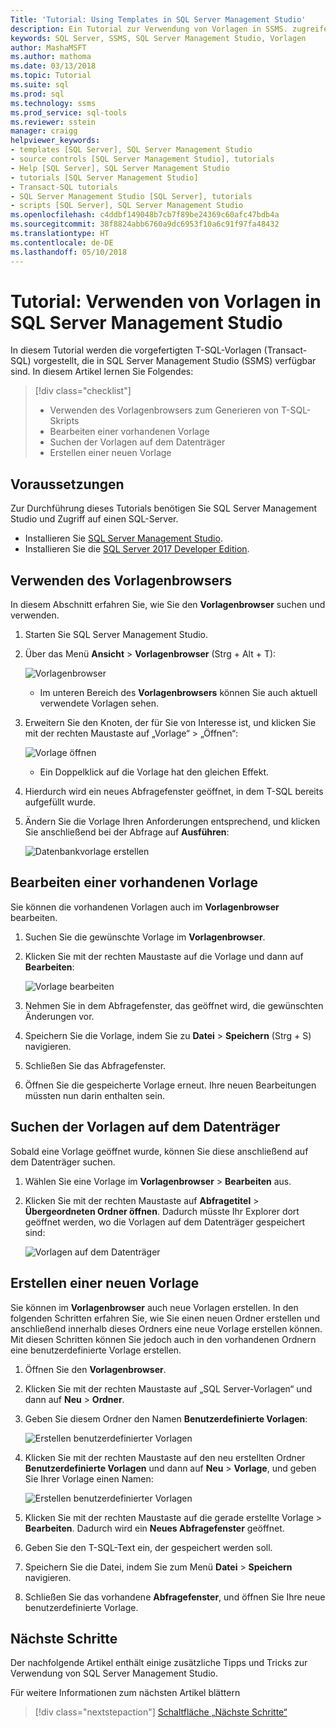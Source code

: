 ```yaml
---
Title: 'Tutorial: Using Templates in SQL Server Management Studio'
description: Ein Tutorial zur Verwendung von Vorlagen in SSMS. zugreifen.
keywords: SQL Server, SSMS, SQL Server Management Studio, Vorlagen
author: MashaMSFT
ms.author: mathoma
ms.date: 03/13/2018
ms.topic: Tutorial
ms.suite: sql
ms.prod: sql
ms.technology: ssms
ms.prod_service: sql-tools
ms.reviewer: sstein
manager: craigg
helpviewer_keywords:
- templates [SQL Server], SQL Server Management Studio
- source controls [SQL Server Management Studio], tutorials
- Help [SQL Server], SQL Server Management Studio
- tutorials [SQL Server Management Studio]
- Transact-SQL tutorials
- SQL Server Management Studio [SQL Server], tutorials
- scripts [SQL Server], SQL Server Management Studio
ms.openlocfilehash: c4ddbf149048b7cb7f89be24369c60afc47bdb4a
ms.sourcegitcommit: 38f8824abb6760a9dc6953f10a6c91f97fa48432
ms.translationtype: HT
ms.contentlocale: de-DE
ms.lasthandoff: 05/10/2018
---
```

# <a name="tutorial-using-templates-within-sql-server-management-studio"></a>Tutorial: Verwenden von Vorlagen in SQL Server Management Studio
In diesem Tutorial werden die vorgefertigten T-SQL-Vorlagen (Transact-SQL) vorgestellt, die in SQL Server Management Studio (SSMS) verfügbar sind. In diesem Artikel lernen Sie Folgendes:

> [!div class="checklist"]
> * Verwenden des Vorlagenbrowsers zum Generieren von T-SQL-Skripts
> * Bearbeiten einer vorhandenen Vorlage 
> * Suchen der Vorlagen auf dem Datenträger
> * Erstellen einer neuen Vorlage
   

## <a name="prerequisites"></a>Voraussetzungen
Zur Durchführung dieses Tutorials benötigen Sie SQL Server Management Studio und Zugriff auf einen SQL-Server. 

- Installieren Sie [SQL Server Management Studio](https://docs.microsoft.com/sql/ssms/download-sql-server-management-studio-ssms).
- Installieren Sie die [SQL Server 2017 Developer Edition](https://www.microsoft.com/sql-server/sql-server-downloads).

 

## <a name="using-the-template-browser"></a>Verwenden des Vorlagenbrowsers
In diesem Abschnitt erfahren Sie, wie Sie den **Vorlagenbrowser** suchen und verwenden. 

1. Starten Sie SQL Server Management Studio.
2. Über das Menü **Ansicht** > **Vorlagenbrowser** (Strg + Alt + T): 

    ![Vorlagenbrowser](media/templates-ssms/templatebrowser.png)
    - Im unteren Bereich des **Vorlagenbrowsers** können Sie auch aktuell verwendete Vorlagen sehen.

3. Erweitern Sie den Knoten, der für Sie von Interesse ist, und klicken Sie mit der rechten Maustaste auf „Vorlage“ > „Öffnen“:

    ![Vorlage öffnen](media/templates-ssms/opentemplate.png)
    - Ein Doppelklick auf die Vorlage hat den gleichen Effekt.

4. Hierdurch wird ein neues Abfragefenster geöffnet, in dem T-SQL bereits aufgefüllt wurde. 
5. Ändern Sie die Vorlage Ihren Anforderungen entsprechend, und klicken Sie anschließend bei der Abfrage auf **Ausführen**:
    
    ![Datenbankvorlage erstellen](media/templates-ssms/createdbtemplate.png)


## <a name="edit-an-existing-template"></a>Bearbeiten einer vorhandenen Vorlage
Sie können die vorhandenen Vorlagen auch im **Vorlagenbrowser** bearbeiten.  

1. Suchen Sie die gewünschte Vorlage im **Vorlagenbrowser**.
2. Klicken Sie mit der rechten Maustaste auf die Vorlage und dann auf **Bearbeiten**:

    ![Vorlage bearbeiten](media/templates-ssms/edittemplate.png)

3. Nehmen Sie in dem Abfragefenster, das geöffnet wird, die gewünschten Änderungen vor.
4. Speichern Sie die Vorlage, indem Sie zu **Datei** > **Speichern** (Strg + S) navigieren.
5. Schließen Sie das Abfragefenster.
6. Öffnen Sie die gespeicherte Vorlage erneut. Ihre neuen Bearbeitungen müssten nun darin enthalten sein.
 

## <a name="locate-the-templates-on-disk"></a>Suchen der Vorlagen auf dem Datenträger
Sobald eine Vorlage geöffnet wurde, können Sie diese anschließend auf dem Datenträger suchen.

1. Wählen Sie eine Vorlage im **Vorlagenbrowser** > **Bearbeiten** aus.
2. Klicken Sie mit der rechten Maustaste auf **Abfragetitel** > **Übergeordneten Ordner öffnen**. Dadurch müsste Ihr Explorer dort geöffnet werden, wo die Vorlagen auf dem Datenträger gespeichert sind: 

    ![Vorlagen auf dem Datenträger](media/templates-ssms/templatesondisk.png)
  

## <a name="create-a-new-template"></a>Erstellen einer neuen Vorlage
Sie können im **Vorlagenbrowser** auch neue Vorlagen erstellen. In den folgenden Schritten erfahren Sie, wie Sie einen neuen Ordner erstellen und anschließend innerhalb dieses Ordners eine neue Vorlage erstellen können. Mit diesen Schritten können Sie jedoch auch in den vorhandenen Ordnern eine benutzerdefinierte Vorlage erstellen. 

1. Öffnen Sie den **Vorlagenbrowser**.
2. Klicken Sie mit der rechten Maustaste auf „SQL Server-Vorlagen“ und dann auf **Neu** > **Ordner**.
3. Geben Sie diesem Ordner den Namen **Benutzerdefinierte Vorlagen**:

    ![Erstellen benutzerdefinierter Vorlagen](media/templates-ssms/creatingcustomtemplate.png)

4. Klicken Sie mit der rechten Maustaste auf den neu erstellten Ordner **Benutzerdefinierte Vorlagen** und dann auf **Neu** > **Vorlage**, und geben Sie Ihrer Vorlage einen Namen:
 
    ![Erstellen benutzerdefinierter Vorlagen](media/templates-ssms/createnewtemplate.png)
   
5. Klicken Sie mit der rechten Maustaste auf die gerade erstellte Vorlage > **Bearbeiten**. Dadurch wird ein **Neues Abfragefenster** geöffnet.
6. Geben Sie den T-SQL-Text ein, der gespeichert werden soll. 
7. Speichern Sie die Datei, indem Sie zum Menü **Datei** > **Speichern** navigieren.
8. Schließen Sie das vorhandene **Abfragefenster**, und öffnen Sie Ihre neue benutzerdefinierte Vorlage. 

    

## <a name="next-steps"></a>Nächste Schritte
Der nachfolgende Artikel enthält einige zusätzliche Tipps und Tricks zur Verwendung von SQL Server Management Studio. 

Für weitere Informationen zum nächsten Artikel blättern
> [!div class="nextstepaction"]
> [Schaltfläche „Nächste Schritte“](ssms-tricks.md)
